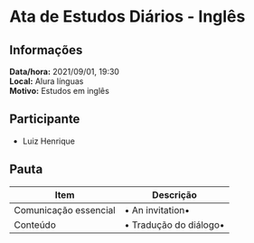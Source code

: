 # Ata de Estudos Diários - Inglês

## Informações

**Data/hora:** 2021/09/01, 19:30  
**Local:** Alura línguas <br>
**Motivo:** Estudos em inglês

## Participante

- Luiz Henrique

## Pauta

| Item                  | Descrição                   |
| --------------------- | --------------------------- |
| Comunicação essencial | • An invitation• <br>       |
| Conteúdo              | • Tradução do diálogo• <br> |
